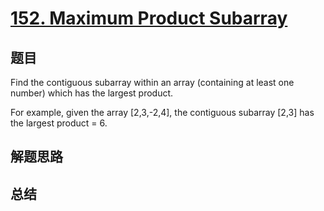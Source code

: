# [152. Maximum Product Subarray](https://leetcode.com/problems/maximum-product-subarray/)

## 题目

        
Find the contiguous subarray within an array (containing at least one number) which has the largest product.



For example, given the array [2,3,-2,4],
the contiguous subarray [2,3] has the largest product = 6.

      

## 解题思路


## 总结



